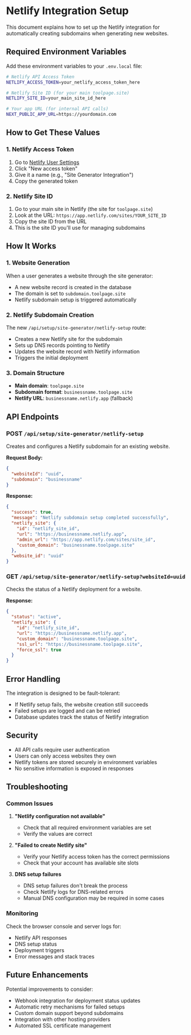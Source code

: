 # Netlify Integration Setup

This document explains how to set up the Netlify integration for automatically creating subdomains when generating new websites.

## Required Environment Variables

Add these environment variables to your `.env.local` file:

```bash
# Netlify API Access Token
NETLIFY_ACCESS_TOKEN=your_netlify_access_token_here

# Netlify Site ID (for your main toolpage.site)
NETLIFY_SITE_ID=your_main_site_id_here

# Your app URL (for internal API calls)
NEXT_PUBLIC_APP_URL=https://yourdomain.com
```

## How to Get These Values

### 1. Netlify Access Token

1. Go to [Netlify User Settings](https://app.netlify.com/user/settings/tokens)
2. Click "New access token"
3. Give it a name (e.g., "Site Generator Integration")
4. Copy the generated token

### 2. Netlify Site ID

1. Go to your main site in Netlify (the site for `toolpage.site`)
2. Look at the URL: `https://app.netlify.com/sites/YOUR_SITE_ID`
3. Copy the site ID from the URL
4. This is the site ID you'll use for managing subdomains

## How It Works

### 1. Website Generation

When a user generates a website through the site generator:

- A new website record is created in the database
- The domain is set to `subdomain.toolpage.site`
- Netlify subdomain setup is triggered automatically

### 2. Netlify Subdomain Creation

The new `/api/setup/site-generator/netlify-setup` route:

- Creates a new Netlify site for the subdomain
- Sets up DNS records pointing to Netlify
- Updates the website record with Netlify information
- Triggers the initial deployment

### 3. Domain Structure

- **Main domain**: `toolpage.site`
- **Subdomain format**: `businessname.toolpage.site`
- **Netlify URL**: `businessname.netlify.app` (fallback)

## API Endpoints

### POST `/api/setup/site-generator/netlify-setup`

Creates and configures a Netlify subdomain for an existing website.

**Request Body:**

```json
{
  "websiteId": "uuid",
  "subdomain": "businessname"
}
```

**Response:**

```json
{
  "success": true,
  "message": "Netlify subdomain setup completed successfully",
  "netlify_site": {
    "id": "netlify_site_id",
    "url": "https://businessname.netlify.app",
    "admin_url": "https://app.netlify.com/sites/site_id",
    "custom_domain": "businessname.toolpage.site"
  },
  "website_id": "uuid"
}
```

### GET `/api/setup/site-generator/netlify-setup?websiteId=uuid`

Checks the status of a Netlify deployment for a website.

**Response:**

```json
{
  "status": "active",
  "netlify_site": {
    "id": "netlify_site_id",
    "url": "https://businessname.netlify.app",
    "custom_domain": "businessname.toolpage.site",
    "ssl_url": "https://businessname.toolpage.site",
    "force_ssl": true
  }
}
```

## Error Handling

The integration is designed to be fault-tolerant:

- If Netlify setup fails, the website creation still succeeds
- Failed setups are logged and can be retried
- Database updates track the status of Netlify integration

## Security

- All API calls require user authentication
- Users can only access websites they own
- Netlify tokens are stored securely in environment variables
- No sensitive information is exposed in responses

## Troubleshooting

### Common Issues

1. **"Netlify configuration not available"**

   - Check that all required environment variables are set
   - Verify the values are correct

2. **"Failed to create Netlify site"**

   - Verify your Netlify access token has the correct permissions
   - Check that your account has available site slots

3. **DNS setup failures**
   - DNS setup failures don't break the process
   - Check Netlify logs for DNS-related errors
   - Manual DNS configuration may be required in some cases

### Monitoring

Check the browser console and server logs for:

- Netlify API responses
- DNS setup status
- Deployment triggers
- Error messages and stack traces

## Future Enhancements

Potential improvements to consider:

- Webhook integration for deployment status updates
- Automatic retry mechanisms for failed setups
- Custom domain support beyond subdomains
- Integration with other hosting providers
- Automated SSL certificate management

